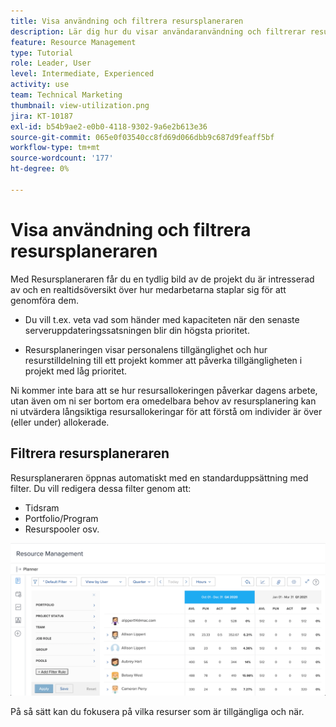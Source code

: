 ```yaml
---
title: Visa användning och filtrera resursplaneraren
description: Lär dig hur du visar användaranvändning och filtrerar resursplaneraren.
feature: Resource Management
type: Tutorial
role: Leader, User
level: Intermediate, Experienced
activity: use
team: Technical Marketing
thumbnail: view-utilization.png
jira: KT-10187
exl-id: b54b9ae2-e0b0-4118-9302-9a6e2b613e36
source-git-commit: 065e0f03540cc8fd69d066dbb9c687d9feaff5bf
workflow-type: tm+mt
source-wordcount: '177'
ht-degree: 0%

---
```


# Visa användning och filtrera resursplaneraren

Med Resursplaneraren får du en tydlig bild av de projekt du är intresserad av och en realtidsöversikt över hur medarbetarna staplar sig för att genomföra dem.

* Du vill t.ex. veta vad som händer med kapaciteten när den senaste serveruppdateringssatsningen blir din högsta prioritet.

* Resursplaneringen visar personalens tillgänglighet och hur resurstilldelning till ett projekt kommer att påverka tillgängligheten i projekt med låg prioritet.


Ni kommer inte bara att se hur resursallokeringen påverkar dagens arbete, utan även om ni ser bortom era omedelbara behov av resursplanering kan ni utvärdera långsiktiga resursallokeringar för att förstå om individer är över (eller under) allokerade.

## Filtrera resursplaneraren

Resursplaneraren öppnas automatiskt med en standarduppsättning med filter. Du vill redigera dessa filter genom att:

* Tidsram
* Portfolio/Program
* Resurspooler osv.

![resursplaneringsfilter](assets/TRP01.png)

På så sätt kan du fokusera på vilka resurser som är tillgängliga och när.
